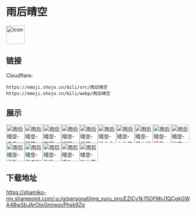 # 雨后晴空
<img src="https://emoji.shojo.cn/bili/src/雨后晴空/icon.png" width="50" height="50" alt="icon">

## 链接
Cloudflare:
```
https://emoji.shojo.cn/bili/src/雨后晴空
https://emoji.shojo.cn/bili/webp/雨后晴空
```
## 展示
<img src="https://emoji.shojo.cn/bili/src/雨后晴空/雨后晴空-亲亲.png" width="50" height="50" alt="雨后晴空-亲亲"><img src="https://emoji.shojo.cn/bili/src/雨后晴空/雨后晴空-眼前一亮.png" width="50" height="50" alt="雨后晴空-眼前一亮"><img src="https://emoji.shojo.cn/bili/src/雨后晴空/雨后晴空-告辞.png" width="50" height="50" alt="雨后晴空-告辞"><img src="https://emoji.shojo.cn/bili/src/雨后晴空/雨后晴空-妈呀.png" width="50" height="50" alt="雨后晴空-妈呀"><img src="https://emoji.shojo.cn/bili/src/雨后晴空/雨后晴空-冒泡.png" width="50" height="50" alt="雨后晴空-冒泡"><img src="https://emoji.shojo.cn/bili/src/雨后晴空/雨后晴空-给心心.png" width="50" height="50" alt="雨后晴空-给心心"><img src="https://emoji.shojo.cn/bili/src/雨后晴空/雨后晴空-本少来也.png" width="50" height="50" alt="雨后晴空-本少来也"><img src="https://emoji.shojo.cn/bili/src/雨后晴空/雨后晴空-借水消愁.png" width="50" height="50" alt="雨后晴空-借水消愁"><img src="https://emoji.shojo.cn/bili/src/雨后晴空/雨后晴空-得意.png" width="50" height="50" alt="雨后晴空-得意"><img src="https://emoji.shojo.cn/bili/src/雨后晴空/雨后晴空-贫穷.png" width="50" height="50" alt="雨后晴空-贫穷"><img src="https://emoji.shojo.cn/bili/src/雨后晴空/雨后晴空-恰饭.png" width="50" height="50" alt="雨后晴空-恰饭"><img src="https://emoji.shojo.cn/bili/src/雨后晴空/雨后晴空-拿走别来.png" width="50" height="50" alt="雨后晴空-拿走别来"><img src="https://emoji.shojo.cn/bili/src/雨后晴空/雨后晴空-危险.png" width="50" height="50" alt="雨后晴空-危险"><img src="https://emoji.shojo.cn/bili/src/雨后晴空/雨后晴空-摸头.png" width="50" height="50" alt="雨后晴空-摸头"><img src="https://emoji.shojo.cn/bili/src/雨后晴空/雨后晴空-别太荒谬.png" width="50" height="50" alt="雨后晴空-别太荒谬">

## 下载地址

https://shamiko-my.sharepoint.com/:u:/g/personal/img_yuru_pro/EZICy1k75OFMrJ1QCgkGWA4BwSbJArOIoGmiwocPhsk9Zg